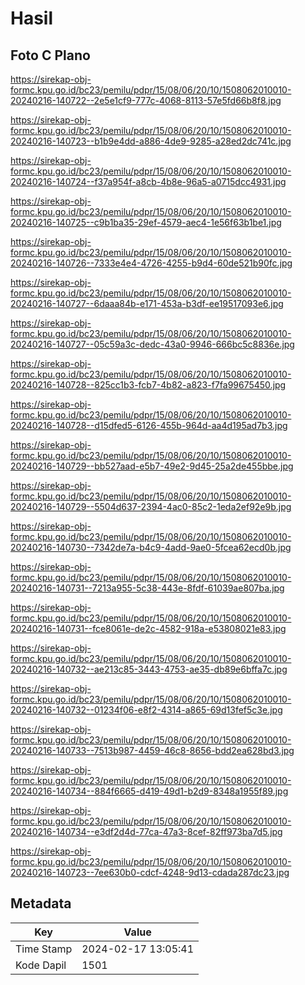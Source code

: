 # Hasil

## Foto C Plano

https://sirekap-obj-formc.kpu.go.id/bc23/pemilu/pdpr/15/08/06/20/10/1508062010010-20240216-140722--2e5e1cf9-777c-4068-8113-57e5fd66b8f8.jpg

https://sirekap-obj-formc.kpu.go.id/bc23/pemilu/pdpr/15/08/06/20/10/1508062010010-20240216-140723--b1b9e4dd-a886-4de9-9285-a28ed2dc741c.jpg

https://sirekap-obj-formc.kpu.go.id/bc23/pemilu/pdpr/15/08/06/20/10/1508062010010-20240216-140724--f37a954f-a8cb-4b8e-96a5-a0715dcc4931.jpg

https://sirekap-obj-formc.kpu.go.id/bc23/pemilu/pdpr/15/08/06/20/10/1508062010010-20240216-140725--c9b1ba35-29ef-4579-aec4-1e56f63b1be1.jpg

https://sirekap-obj-formc.kpu.go.id/bc23/pemilu/pdpr/15/08/06/20/10/1508062010010-20240216-140726--7333e4e4-4726-4255-b9d4-60de521b90fc.jpg

https://sirekap-obj-formc.kpu.go.id/bc23/pemilu/pdpr/15/08/06/20/10/1508062010010-20240216-140727--6daaa84b-e171-453a-b3df-ee19517093e6.jpg

https://sirekap-obj-formc.kpu.go.id/bc23/pemilu/pdpr/15/08/06/20/10/1508062010010-20240216-140727--05c59a3c-dedc-43a0-9946-666bc5c8836e.jpg

https://sirekap-obj-formc.kpu.go.id/bc23/pemilu/pdpr/15/08/06/20/10/1508062010010-20240216-140728--825cc1b3-fcb7-4b82-a823-f7fa99675450.jpg

https://sirekap-obj-formc.kpu.go.id/bc23/pemilu/pdpr/15/08/06/20/10/1508062010010-20240216-140728--d15dfed5-6126-455b-964d-aa4d195ad7b3.jpg

https://sirekap-obj-formc.kpu.go.id/bc23/pemilu/pdpr/15/08/06/20/10/1508062010010-20240216-140729--bb527aad-e5b7-49e2-9d45-25a2de455bbe.jpg

https://sirekap-obj-formc.kpu.go.id/bc23/pemilu/pdpr/15/08/06/20/10/1508062010010-20240216-140729--5504d637-2394-4ac0-85c2-1eda2ef92e9b.jpg

https://sirekap-obj-formc.kpu.go.id/bc23/pemilu/pdpr/15/08/06/20/10/1508062010010-20240216-140730--7342de7a-b4c9-4add-9ae0-5fcea62ecd0b.jpg

https://sirekap-obj-formc.kpu.go.id/bc23/pemilu/pdpr/15/08/06/20/10/1508062010010-20240216-140731--7213a955-5c38-443e-8fdf-61039ae807ba.jpg

https://sirekap-obj-formc.kpu.go.id/bc23/pemilu/pdpr/15/08/06/20/10/1508062010010-20240216-140731--fce8061e-de2c-4582-918a-e53808021e83.jpg

https://sirekap-obj-formc.kpu.go.id/bc23/pemilu/pdpr/15/08/06/20/10/1508062010010-20240216-140732--ae213c85-3443-4753-ae35-db89e6bffa7c.jpg

https://sirekap-obj-formc.kpu.go.id/bc23/pemilu/pdpr/15/08/06/20/10/1508062010010-20240216-140732--01234f06-e8f2-4314-a865-69d13fef5c3e.jpg

https://sirekap-obj-formc.kpu.go.id/bc23/pemilu/pdpr/15/08/06/20/10/1508062010010-20240216-140733--7513b987-4459-46c8-8656-bdd2ea628bd3.jpg

https://sirekap-obj-formc.kpu.go.id/bc23/pemilu/pdpr/15/08/06/20/10/1508062010010-20240216-140734--884f6665-d419-49d1-b2d9-8348a1955f89.jpg

https://sirekap-obj-formc.kpu.go.id/bc23/pemilu/pdpr/15/08/06/20/10/1508062010010-20240216-140734--e3df2d4d-77ca-47a3-8cef-82ff973ba7d5.jpg

https://sirekap-obj-formc.kpu.go.id/bc23/pemilu/pdpr/15/08/06/20/10/1508062010010-20240216-140723--7ee630b0-cdcf-4248-9d13-cdada287dc23.jpg


## Metadata

| Key        | Value               |
| ---------- | ------------------- |
| Time Stamp | 2024-02-17 13:05:41 |
| Kode Dapil | 1501                |



